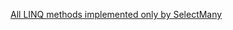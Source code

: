 [All LINQ methods implemented only by SelectMany](http://blog.cincura.net/233460-all-linq-methods-implemented-only-by-selectmany)
